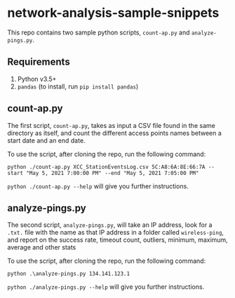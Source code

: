# network-analysis-sample-snippets

This repo contains two sample python scripts, `count-ap.py` and `analyze-pings.py`.

## Requirements
1. Python v3.5+
2. `pandas` (to install, run `pip install pandas`)

## count-ap.py
The first script, `count-ap.py`, takes as input a CSV file found in the same directory as itself, and count the different access points names between a start date and an end date.

To use the script, after cloning the repo, run the following command:
```
python ./count-ap.py XCC_StationEventsLog.csv 5C:A8:6A:8E:66:7A --start "May 5, 2021 7:00:00 PM" --end "May 5, 2021 7:05:00 PM"
```

`python ./count-ap.py --help` will give you further instructions.

## analyze-pings.py
The second script, `analyze-pings.py`, will take an IP address, look for a `.txt.` file with the name as that IP address in a folder called `wireless-ping`, and report on the success rate, timeout count, outliers, minimum, maximum, average and other stats

To use the script, after cloning the repo, run the following command:
```
python .\analyze-pings.py 134.141.123.1
```

`python ./analyze-pings.py --help` will give you further instructions.

